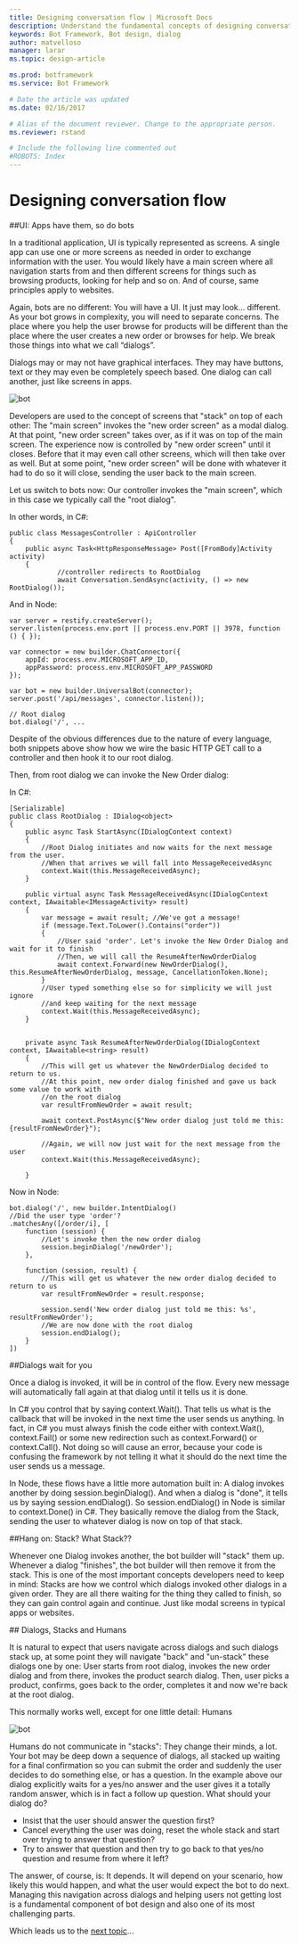 ```yaml
---
title: Designing conversation flow | Microsoft Docs
description: Understand the fundamental concepts of designing conversation flow by using dialogs in the Microsoft Bot Framework.
keywords: Bot Framework, Bot design, dialog
author: matvelloso
manager: larar
ms.topic: design-article

ms.prod: botframework
ms.service: Bot Framework

# Date the article was updated
ms.date: 02/16/2017

# Alias of the document reviewer. Change to the appropriate person.
ms.reviewer: rstand

# Include the following line commented out
#ROBOTS: Index
---
```

# Designing conversation flow

##UI: Apps have them, so do bots 

In a traditional application, UI is typically represented as screens. A single app can use one or more screens as needed in order to exchange information with the user. You would likely have a main screen where all navigation starts from and then different screens for things such as browsing products, looking for help and so on. And of course, same principles apply to websites.

Again, bots are no different: You will have a UI. It just may look… different. As your bot grows in complexity, you will need to separate concerns. The place where you help the user browse for products will be different than the place where the user creates a new order or browses for help. We break those things into what we call “dialogs”. 

Dialogs may or may not have graphical interfaces. They may have buttons, text or they may even be completely speech based. One dialog can call another, just like screens in apps.

![bot](media/designing-bots/core/dialogs-screens.png)

Developers are used to the concept of screens that "stack" on top of each other: The "main screen" invokes the "new order screen" as a modal dialog. At that point, "new order screen" takes over, as if it was on top of the main screen. The experience now is controlled by "new order screen" until it closes. Before that it may even call other screens, which will then take over as well. But at some point, "new order screen" will be done with whatever it had to do so it will close, sending the user back to the main screen.

Let us switch to bots now: Our controller invokes the "main screen", which in this case we typically call the "root dialog".

In other words, in C#:


	public class MessagesController : ApiController
	{
        public async Task<HttpResponseMessage> Post([FromBody]Activity activity)
        {
				//controller redirects to RootDialog
                await Conversation.SendAsync(activity, () => new RootDialog()); 


And in Node:

	var server = restify.createServer();
	server.listen(process.env.port || process.env.PORT || 3978, function () { });

	var connector = new builder.ChatConnector({
    	appId: process.env.MICROSOFT_APP_ID,
		appPassword: process.env.MICROSOFT_APP_PASSWORD
	});

	var bot = new builder.UniversalBot(connector);
	server.post('/api/messages', connector.listen());

	// Root dialog
	bot.dialog('/', ...

Despite of the obvious differences due to the nature of every language, both snippets above show how we wire the basic HTTP GET call to a controller and then hook it to our root dialog.

Then, from root dialog we can invoke the New Order dialog:

In C#:


    [Serializable]
    public class RootDialog : IDialog<object>
    {
        public async Task StartAsync(IDialogContext context)
        {
			//Root Dialog initiates and now waits for the next message from the user. 
			//When that arrives we will fall into MessageReceivedAsync
            context.Wait(this.MessageReceivedAsync); 
        }

        public virtual async Task MessageReceivedAsync(IDialogContext context, IAwaitable<IMessageActivity> result)
        {
            var message = await result; //We've got a message!
            if (message.Text.ToLower().Contains("order"))
            {
				//User said 'order'. Let's invoke the New Order Dialog and wait for it to finish
				//Then, we will call the ResumeAfterNewOrderDialog
                await context.Forward(new NewOrderDialog(), this.ResumeAfterNewOrderDialog, message, CancellationToken.None);
            }
			//User typed something else so for simplicity we will just ignore 
			//and keep waiting for the next message
            context.Wait(this.MessageReceivedAsync);
        }


        private async Task ResumeAfterNewOrderDialog(IDialogContext context, IAwaitable<string> result)
        {
			//This will get us whatever the NewOrderDialog decided to return to us. 
			//At this point, new order dialog finished and gave us back some value to work with
			//on the root dialog
            var resultFromNewOrder = await result;

            await context.PostAsync($"New order dialog just told me this: {resultFromNewOrder}");

			//Again, we will now just wait for the next message from the user
            context.Wait(this.MessageReceivedAsync);

        }

Now in Node:

	bot.dialog('/', new builder.IntentDialog()
	//Did the user type 'order'?
    .matchesAny([/order/i], [ 
        function (session) {
			//Let's invoke then the new order dialog
            session.beginDialog('/newOrder');
        },

        function (session, result) {
			//This will get us whatever the new order dialog decided to return to us
			var resultFromNewOrder = result.response;

            session.send('New order dialog just told me this: %s', resultFromNewOrder');
            //We are now done with the root dialog
			session.endDialog(); 
        }
    ])



##Dialogs wait for you

Once a dialog is invoked, it will be in control of the flow. Every new message will automatically fall again at that dialog until it tells us it is done. 

In C# you control that by saying context.Wait(). That tells us what is the callback that will be invoked in the next time the user sends us anything. In fact, in C# you must always finish the code either with context.Wait(), context.Fail() or some new redirection such as context.Forward() or context.Call(). Not doing so will cause an error, because your code is confusing the framework by not telling it what it should do the next time the user sends us a message.

In Node, these flows have a little more automation built in: A dialog invokes another by doing session.beginDialog(). And when a dialog is "done", it tells us by saying session.endDialog(). So session.endDialog() in Node is similar to context.Done() in C#. They basically remove the dialog from the Stack, sending the user to whatever dialog is now on top of that stack.

##Hang on: Stack? What Stack??

Whenever one Dialog invokes another, the bot builder will "stack" them up. Whenever a dialog "finishes", the bot builder will then remove it from the stack. This is one of the most important concepts developers need to keep in mind: Stacks are how we control which dialogs invoked other dialogs in a given order. They are all there waiting for the thing they called to finish, so they can gain control again and continue. Just like modal screens in typical apps or websites.


##<a id="dialogs-stacks-and-humans"></a> Dialogs, Stacks and Humans

It is natural to expect that users navigate across dialogs and such dialogs stack up, at some point they will navigate "back" and "un-stack" these dialogs one by one: User starts from root dialog, invokes the new order dialog and from there, invokes the product search dialog. Then, user picks a product, confirms, goes back to the order, completes it and now we're back at the root dialog.

This normally works well, except for one little detail: Humans

![bot](media/designing-bots/core/stack-issue.png)

Humans do not communicate in "stacks": They change their minds, a lot. Your bot may be deep down a sequence of dialogs, all stacked up waiting for a final confirmation so you can submit the order and suddenly the user decides to do something else, or has a question. In the example above our dialog explicitly waits for a yes/no answer and the user gives it a totally random answer, which is in fact a follow up question. What should your dialog do?

- Insist that the user should answer the question first?
- Cancel everything the user was doing, reset the whole stack and start over trying to answer that question?
- Try to answer that question and then try to go back to that yes/no question and resume from where it left?

The answer, of course, is: It depends. It will depend on your scenario, how likely this would happen, and what the user would expect the bot to do next. Managing this navigation across dialogs and helping users not getting lost is a fundamental component of bot design and also one of its most challenging parts.

Which leads us to the [next topic](bot-framework-design-core-navigation.md)...
